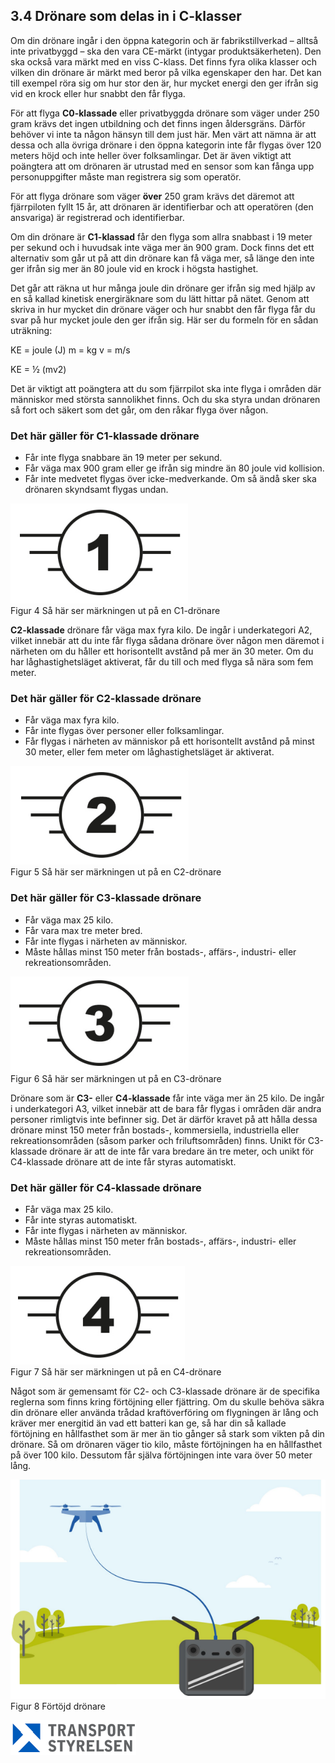 ## 3.4 Drönare som delas in i C-klasser

Om din drönare ingår i den öppna kategorin och är fabrikstillverkad – alltså inte privatbyggd – ska den vara CE-märkt (intygar produktsäkerheten). Den ska också vara märkt med en viss C-klass. Det finns fyra olika klasser och vilken din drönare är märkt med beror på vilka egenskaper den har. Det kan till exempel röra sig om hur stor den är, hur mycket energi den ger ifrån sig vid en krock eller hur snabbt den får flyga.

För att flyga **C0-klassade** eller privatbyggda drönare som väger under 250 gram krävs det ingen utbildning och det finns ingen åldersgräns. Därför behöver vi inte ta någon hänsyn till dem just här. Men värt att nämna är att dessa och alla övriga drönare i den öppna kategorin inte får flygas över 120 meters höjd och inte heller över folksamlingar. Det är även viktigt att poängtera att om drönaren är utrustad med en sensor som kan fånga upp personuppgifter måste man registrera sig som operatör.

För att flyga drönare som väger **över** 250 gram krävs det däremot att fjärrpiloten fyllt 15 år, att drönaren är identifierbar och att operatören (den ansvariga) är registrerad och identifierbar.

Om din drönare är **C1-klassad** får den flyga som allra snabbast i 19 meter per sekund och i huvudsak inte väga mer än 900 gram. Dock finns det ett alternativ som går ut på att din drönare kan få väga mer, så länge den inte ger ifrån sig mer än 80 joule vid en krock i högsta hastighet.

Det går att räkna ut hur många joule din drönare ger ifrån sig med hjälp av en så kallad kinetisk energiräknare som du lätt hittar på nätet. Genom att skriva in hur mycket din drönare väger och hur snabbt den får flyga får du svar på hur mycket joule den ger ifrån sig. Här ser du formeln för en sådan uträkning:

KE = joule (J)
m = kg
v = m/s

KE = ½ (mv2)

Det är viktigt att poängtera att du som fjärrpilot ska inte flyga i områden där människor med största sannolikhet finns. Och du ska styra undan drönaren så fort och säkert som det går, om den råkar flyga över någon.

### Det här gäller för C1-klassade drönare

* Får inte flyga snabbare än 19 meter per sekund.
* Får väga max 900 gram eller ge ifrån sig mindre än 80 joule vid kollision.
* Får inte medvetet flygas över icke-medverkande. Om så ändå sker ska drönaren skyndsamt flygas undan.

![Figur 4 Så här ser märkningen ut på en C1-drönare](./A1A3_SE-sv/Figur_004.png)  
Figur 4 Så här ser märkningen ut på en C1-drönare

**C2-klassade** drönare får väga max fyra kilo. De ingår i underkategori A2, vilket innebär att du inte får flyga sådana drönare över någon men däremot i närheten om du håller ett horisontellt avstånd på mer än 30 meter. Om du har låghastighetsläget aktiverat, får du till
och med flyga så nära som fem meter.

### Det här gäller för C2-klassade drönare

* Får väga max fyra kilo.
* Får inte flygas över personer eller folksamlingar.
* Får flygas i närheten av människor på ett horisontellt avstånd på minst 30 meter, eller fem meter om låghastighetsläget är aktiverat.

![Figur 5 Så här ser märkningen ut på en C2-drönare](./A1A3_SE-sv/Figur_005.png)  
Figur 5 Så här ser märkningen ut på en C2-drönare

### Det här gäller för C3-klassade drönare

* Får väga max 25 kilo.
* Får vara max tre meter bred.
* Får inte flygas i närheten av människor.
* Måste hållas minst 150 meter från bostads-, affärs-, industri- eller rekreationsområden.

![Figur 6 Så här ser märkningen ut på en C3-drönare](./A1A3_SE-sv/Figur_006.png)  
Figur 6 Så här ser märkningen ut på en C3-drönare

Drönare som är **C3-** eller **C4-klassade** får inte väga mer än 25 kilo. De ingår i underkategori A3, vilket innebär att de bara får flygas i områden där andra personer rimligtvis inte befinner sig. Det är därför kravet på att hålla dessa drönare minst 150 meter från bostads-, kommersiella, industriella eller rekreationsområden (såsom parker och friluftsområden) finns. Unikt för C3-klassade drönare är att de inte får vara bredare än tre meter, och unikt för C4-klassade
drönare att de inte får styras automatiskt.

### Det här gäller för C4-klassade drönare

* Får väga max 25 kilo.
* Får inte styras automatiskt.
* Får inte flygas i närheten av människor.
* Måste hållas minst 150 meter från bostads-, affärs-,
industri- eller rekreationsområden.

![Figur 7 Så här ser märkningen ut på en C4-drönare](./A1A3_SE-sv/Figur_007.png)  
Figur 7 Så här ser märkningen ut på en C4-drönare

Något som är gemensamt för C2- och C3-klassade drönare är de specifika reglerna som finns kring förtöjning eller fjättring. Om du skulle behöva säkra din drönare eller använda trådad kraftöverföring om flygningen är lång och kräver mer energitid än vad ett batteri kan ge, så har din så kallade förtöjning en hållfasthet som är mer än tio gånger så stark som vikten på din drönare. Så om drönaren väger tio kilo, måste förtöjningen ha en hållfasthet på över 100 kilo. Dessutom får själva förtöjningen inte vara över 50 meter lång.

![Figur 8 Förtöjd drönare](./A1A3_SE-sv/Figur_008.png)  
Figur 8 Förtöjd drönare

![Transport Styrelsen](./images/Logga.png)  
